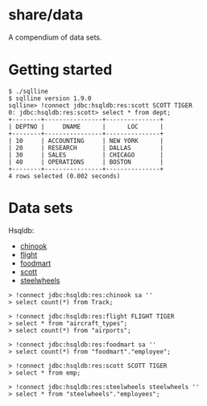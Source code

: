 share/data
==========

A compendium of data sets.

# Getting started

```
$ ./sqlline
$ sqlline version 1.9.0
sqlline> !connect jdbc:hsqldb:res:scott SCOTT TIGER
0: jdbc:hsqldb:res:scott> select * from dept;
+--------+----------------+---------------+
| DEPTNO |     DNAME      |      LOC      |
+--------+----------------+---------------+
| 10     | ACCOUNTING     | NEW YORK      |
| 20     | RESEARCH       | DALLAS        |
| 30     | SALES          | CHICAGO       |
| 40     | OPERATIONS     | BOSTON        |
+--------+----------------+---------------+
4 rows selected (0.002 seconds)
```

# Data sets

Hsqldb:
* [chinook](https://github.com/julianhyde/chinook-data-hsqldb)
* [flight](https://github.com/julianhyde/flight-data-hsqldb)
* [foodmart](https://github.com/julianhyde/foodmart-data-hsqldb)
* [scott](https://github.com/julianhyde/scott-data-hsqldb)
* [steelwheels](https://github.com/julianhyde/steelwheels-data-hsqldb)


```
> !connect jdbc:hsqldb:res:chinook sa ''
> select count(*) from Track;

> !connect jdbc:hsqldb:res:flight FLIGHT TIGER
> select * from "aircraft_types";
> select count(*) from "airports";

> !connect jdbc:hsqldb:res:foodmart sa ''
> select count(*) from "foodmart"."employee";

> !connect jdbc:hsqldb:res:scott SCOTT TIGER
> select * from emp;

> !connect jdbc:hsqldb:res:steelwheels steelwheels ''
> select * from "steelwheels"."employees";
```

